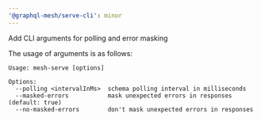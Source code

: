 ```yaml
---
'@graphql-mesh/serve-cli': minor
---
```


Add CLI arguments for polling and error masking

The usage of arguments is as follows:

```
Usage: mesh-serve [options]

Options:
  --polling <intervalInMs>  schema polling interval in milliseconds
  --masked-errors           mask unexpected errors in responses (default: true)
  --no-masked-errors        don't mask unexpected errors in responses
```

